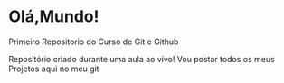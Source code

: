 # Olá,Mundo!
 Primeiro Repositorio do Curso de Git e Github

 Repositório criado durante uma aula ao vivo!
Vou postar todos os meus Projetos aqui no meu git
